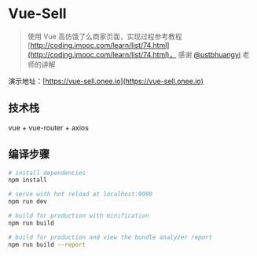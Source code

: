 # Vue-Sell

> 使用 Vue 高仿饿了么商家页面，实现过程参考教程
[http://coding.imooc.com/learn/list/74.html](http://coding.imooc.com/learn/list/74.html)，
感谢 [@ustbhuangyi](https://github.com/ustbhuangyi) 老师的讲解

演示地址：[https://vue-sell.onee.io](https://vue-sell.onee.io)

## 技术栈

vue + vue-router + axios

## 编译步骤

``` bash
# install dependencies
npm install

# serve with hot reload at localhost:9090
npm run dev

# build for production with minification
npm run build

# build for production and view the bundle analyzer report
npm run build --report
```


